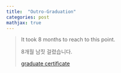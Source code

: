 ```yaml
---
title:  "Outro-Graduation"
categories: post
mathjax: true
---
```


>It took 8 months to reach to this point. 
>
>8개월 남짓 걸렸습니다. 
>
>[graduate certificate](https://graduation.udacity.com/confirm/5R7RH56H)

